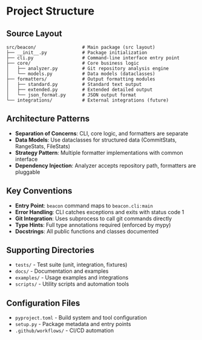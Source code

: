 # Project Structure

## Source Layout
```
src/beacon/                 # Main package (src layout)
├── __init__.py             # Package initialization
├── cli.py                  # Command-line interface entry point
├── core/                   # Core business logic
│   ├── analyzer.py         # Git repository analysis engine
│   └── models.py           # Data models (dataclasses)
├── formatters/             # Output formatting modules
│   ├── standard.py         # Standard text output
│   ├── extended.py         # Extended detailed output
│   └── json_format.py      # JSON output format
└── integrations/           # External integrations (future)
```

## Architecture Patterns
- **Separation of Concerns**: CLI, core logic, and formatters are separate
- **Data Models**: Use dataclasses for structured data (CommitStats, RangeStats, FileStats)
- **Strategy Pattern**: Multiple formatter implementations with common interface
- **Dependency Injection**: Analyzer accepts repository path, formatters are pluggable

## Key Conventions
- **Entry Point**: `beacon` command maps to `beacon.cli:main`
- **Error Handling**: CLI catches exceptions and exits with status code 1
- **Git Integration**: Uses subprocess to call git commands directly
- **Type Hints**: Full type annotations required (enforced by mypy)
- **Docstrings**: All public functions and classes documented

## Supporting Directories
- `tests/` - Test suite (unit, integration, fixtures)
- `docs/` - Documentation and examples
- `examples/` - Usage examples and integrations
- `scripts/` - Utility scripts and automation tools

## Configuration Files
- `pyproject.toml` - Build system and tool configuration
- `setup.py` - Package metadata and entry points
- `.github/workflows/` - CI/CD automation